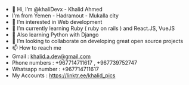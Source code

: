 - 👋 Hi, I’m @khaliDevx - Khalid Ahmed
- I'm from Yemen - Hadramout - Mukalla city
- 👀 I’m interested in Web development
- 🌱 I’m currently learning Ruby ( ruby on rails ) and React.JS, VueJS
- 🌱 Also learning Python with Django
- 💞️ I’m looking to collaborate on developing great open source projects
- 📫 How to reach me 
- Gmail : khalid.a.dev@gmail.com
- Phone numbers : +967714711617 , +967739752747
- Whatsapp number : +967714711617
- My Accounts : https://linktr.ee/khalid_pics

<!---
khaliDevx/khaliDevx is a ✨ special ✨ repository because its `README.md` (this file) appears on your GitHub profile.
You can click the Preview link to take a look at your changes.
--->
